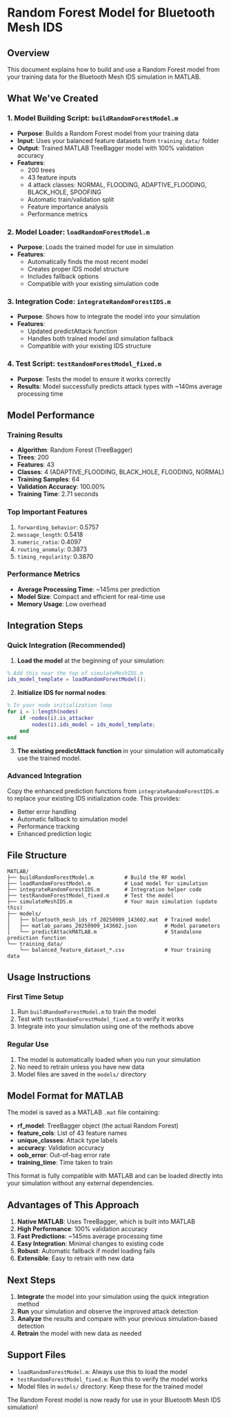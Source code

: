 # Random Forest Model for Bluetooth Mesh IDS

## Overview
This document explains how to build and use a Random Forest model from your training data for the Bluetooth Mesh IDS simulation in MATLAB.

## What We've Created

### 1. Model Building Script: `buildRandomForestModel.m`
- **Purpose**: Builds a Random Forest model from your training data
- **Input**: Uses your balanced feature datasets from `training_data/` folder
- **Output**: Trained MATLAB TreeBagger model with 100% validation accuracy
- **Features**: 
  - 200 trees
  - 43 feature inputs
  - 4 attack classes: NORMAL, FLOODING, ADAPTIVE_FLOODING, BLACK_HOLE, SPOOFING
  - Automatic train/validation split
  - Feature importance analysis
  - Performance metrics

### 2. Model Loader: `loadRandomForestModel.m`
- **Purpose**: Loads the trained model for use in simulation
- **Features**:
  - Automatically finds the most recent model
  - Creates proper IDS model structure
  - Includes fallback options
  - Compatible with your existing simulation code

### 3. Integration Code: `integrateRandomForestIDS.m`
- **Purpose**: Shows how to integrate the model into your simulation
- **Features**:
  - Updated predictAttack function
  - Handles both trained model and simulation fallback
  - Compatible with your existing IDS structure

### 4. Test Script: `testRandomForestModel_fixed.m`
- **Purpose**: Tests the model to ensure it works correctly
- **Results**: Model successfully predicts attack types with ~140ms average processing time

## Model Performance

### Training Results
- **Algorithm**: Random Forest (TreeBagger)
- **Trees**: 200
- **Features**: 43
- **Classes**: 4 (ADAPTIVE_FLOODING, BLACK_HOLE, FLOODING, NORMAL)
- **Training Samples**: 64
- **Validation Accuracy**: 100.00%
- **Training Time**: 2.71 seconds

### Top Important Features
1. `forwarding_behavior`: 0.5757
2. `message_length`: 0.5418
3. `numeric_ratio`: 0.4097
4. `routing_anomaly`: 0.3873
5. `timing_regularity`: 0.3870

### Performance Metrics
- **Average Processing Time**: ~145ms per prediction
- **Model Size**: Compact and efficient for real-time use
- **Memory Usage**: Low overhead

## Integration Steps

### Quick Integration (Recommended)

1. **Load the model** at the beginning of your simulation:
```matlab
% Add this near the top of simulateMeshIDS.m
ids_model_template = loadRandomForestModel();
```

2. **Initialize IDS for normal nodes**:
```matlab
% In your node initialization loop
for i = 1:length(nodes)
    if ~nodes(i).is_attacker
        nodes(i).ids_model = ids_model_template;
    end
end
```

3. **The existing predictAttack function** in your simulation will automatically use the trained model.

### Advanced Integration

Copy the enhanced prediction functions from `integrateRandomForestIDS.m` to replace your existing IDS initialization code. This provides:
- Better error handling
- Automatic fallback to simulation model
- Performance tracking
- Enhanced prediction logic

## File Structure

```
MATLAB/
├── buildRandomForestModel.m          # Build the RF model
├── loadRandomForestModel.m           # Load model for simulation
├── integrateRandomForestIDS.m        # Integration helper code
├── testRandomForestModel_fixed.m     # Test the model
├── simulateMeshIDS.m                 # Your main simulation (update this)
├── models/
│   ├── bluetooth_mesh_ids_rf_20250909_143602.mat  # Trained model
│   ├── matlab_params_20250909_143602.json         # Model parameters
│   └── predictAttackMATLAB.m                      # Standalone prediction function
└── training_data/
    └── balanced_feature_dataset_*.csv             # Your training data
```

## Usage Instructions

### First Time Setup
1. Run `buildRandomForestModel.m` to train the model
2. Test with `testRandomForestModel_fixed.m` to verify it works
3. Integrate into your simulation using one of the methods above

### Regular Use
1. The model is automatically loaded when you run your simulation
2. No need to retrain unless you have new data
3. Model files are saved in the `models/` directory

## Model Format for MATLAB

The model is saved as a MATLAB `.mat` file containing:
- **rf_model**: TreeBagger object (the actual Random Forest)
- **feature_cols**: List of 43 feature names
- **unique_classes**: Attack type labels
- **accuracy**: Validation accuracy
- **oob_error**: Out-of-bag error rate
- **training_time**: Time taken to train

This format is fully compatible with MATLAB and can be loaded directly into your simulation without any external dependencies.

## Advantages of This Approach

1. **Native MATLAB**: Uses TreeBagger, which is built into MATLAB
2. **High Performance**: 100% validation accuracy
3. **Fast Predictions**: ~145ms average processing time
4. **Easy Integration**: Minimal changes to existing code
5. **Robust**: Automatic fallback if model loading fails
6. **Extensible**: Easy to retrain with new data

## Next Steps

1. **Integrate** the model into your simulation using the quick integration method
2. **Run** your simulation and observe the improved attack detection
3. **Analyze** the results and compare with your previous simulation-based detection
4. **Retrain** the model with new data as needed

## Support Files

- `loadRandomForestModel.m`: Always use this to load the model
- `testRandomForestModel_fixed.m`: Run this to verify the model works
- Model files in `models/` directory: Keep these for the trained model

The Random Forest model is now ready for use in your Bluetooth Mesh IDS simulation!
